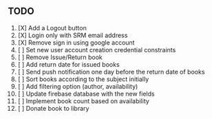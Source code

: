 ## TODO
1. [X] Add a Logout button
1. [X] Login only with SRM email address
1. [X] Remove sign in using google account
1. [ ] Set new user account creation credential constraints
1. [ ] Remove Issue/Return book
1. [ ] Add return date for issued books
1. [ ] Send push notification one day before the return date of books
1. [ ] Sort books according to the subject initially
1. [ ] Add filtering option (author, availability)
1. [ ] Update firebase database with the new fields  
1. [ ] Implement book count based on availability
1. [ ] Donate book to library  
